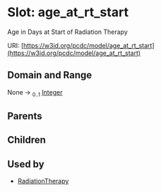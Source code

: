 
# Slot: age_at_rt_start


Age in Days at Start of Radiation Therapy

URI: [https://w3id.org/pcdc/model/age_at_rt_start](https://w3id.org/pcdc/model/age_at_rt_start)


## Domain and Range

None &#8594;  <sub>0..1</sub> [Integer](types/Integer.md)

## Parents


## Children


## Used by

 * [RadiationTherapy](RadiationTherapy.md)
